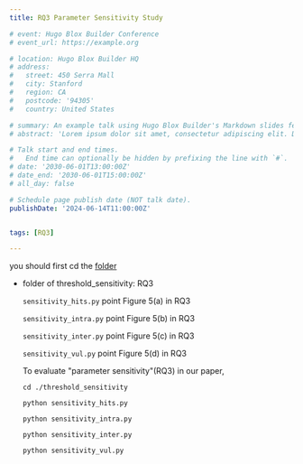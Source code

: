 ```yaml
---
title: RQ3 Parameter Sensitivity Study

# event: Hugo Blox Builder Conference
# event_url: https://example.org

# location: Hugo Blox Builder HQ
# address:
#   street: 450 Serra Mall
#   city: Stanford
#   region: CA
#   postcode: '94305'
#   country: United States

# summary: An example talk using Hugo Blox Builder's Markdown slides feature.
# abstract: 'Lorem ipsum dolor sit amet, consectetur adipiscing elit. Duis posuere tellusac convallis placerat. Proin tincidunt magna sed ex sollicitudin condimentum. Sed ac faucibus dolor, scelerisque sollicitudin nisi. Cras purus urna, suscipit quis sapien eu, pulvinar tempor diam.'

# Talk start and end times.
#   End time can optionally be hidden by prefixing the line with `#`.
# date: '2030-06-01T13:00:00Z'
# date_end: '2030-06-01T15:00:00Z'
# all_day: false

# Schedule page publish date (NOT talk date).
publishDate: '2024-06-14T11:00:00Z'


tags: [RQ3]

---
```

you should first cd the [folder](https://github.com/vision-version/vision-version.github.io/tree/main/Vision/6.evaluate/threshold_sensitivity)

- folder of threshold_sensitivity: RQ3

    `sensitivity_hits.py` point Figure 5(a) in RQ3 

    `sensitivity_intra.py` point Figure 5(b) in RQ3 

    `sensitivity_inter.py` point Figure 5(c) in RQ3

    `sensitivity_vul.py` point Figure 5(d) in RQ3 

    To evaluate "parameter sensitivity"(RQ3) in our paper,
    ```
    cd ./threshold_sensitivity

    python sensitivity_hits.py

    python sensitivity_intra.py

    python sensitivity_inter.py

    python sensitivity_vul.py
    ```    